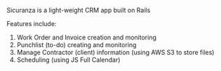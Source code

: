 Sicuranza is a light-weight CRM app built on Rails

Features include:
1) Work Order and Invoice creation and monitoring
2) Punchlist (to-do) creating and monitoring
3) Manage Contractor (client) information (using AWS S3 to store files)
4) Scheduling (using JS Full Calendar)
